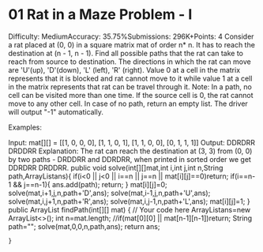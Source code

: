 # 01 Rat in a Maze Problem - I
Difficulty: MediumAccuracy: 35.75%Submissions: 296K+Points: 4
Consider a rat placed at (0, 0) in a square matrix mat of order n* n. It has to reach the destination at (n - 1, n - 1). Find all possible paths that the rat can take to reach from source to destination. The directions in which the rat can move are 'U'(up), 'D'(down), 'L' (left), 'R' (right). Value 0 at a cell in the matrix represents that it is blocked and rat cannot move to it while value 1 at a cell in the matrix represents that rat can be travel through it.
Note: In a path, no cell can be visited more than one time. If the source cell is 0, the rat cannot move to any other cell. In case of no path, return an empty list. The driver will output "-1" automatically.

Examples:

Input: mat[][] = [[1, 0, 0, 0],
                [1, 1, 0, 1], 
                [1, 1, 0, 0],
                [0, 1, 1, 1]]
Output: DDRDRR DRDDRR
Explanation: The rat can reach the destination at (3, 3) from (0, 0) by two paths - DRDDRR and DDRDRR, when printed in sorted order we get DDRDRR DRDDRR.
 public void solve(int[][]mat,int i,int j,int n,String path,ArrayList<String>ans){
        if(i<0 || j<0 || i==n || j==n || mat[i][j]==0)return;
        if(i==n-1 && j==n-1){
            ans.add(path);
            return;
        }
        mat[i][j]=0;
        solve(mat,i+1,j,n,path+'D',ans);
         solve(mat,i-1,j,n,path+'U',ans);
            solve(mat,i,j+1,n,path+'R',ans);
              solve(mat,i,j-1,n,path+'L',ans);
              mat[i][j]=1;
    }
    public ArrayList<String> findPath(int[][] mat) {
        // Your code here
        ArrayList<String>ans=new ArrayList<>();
        int n=mat.length;
        //if(mat[0][0] || mat[n-1][n-1])return;
        String path="";
        solve(mat,0,0,n,path,ans);
        return ans;
        
    }